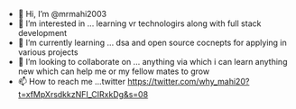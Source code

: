 - 👋 Hi, I’m @mrmahi2003
- 👀 I’m interested in ... learning vr technologirs along with full stack development 
- 🌱 I’m currently learning ... dsa and open source cocnepts for applying in various projects
- 💞️ I’m looking to collaborate on ... anything via which i can learn anything new which can help me or my fellow mates to grow  
- 📫 How to reach me ...twitter  https://twitter.com/why_mahi20?t=xfMpXrsdkkzNFI_CIRxkDg&s=08

<!---
mrmahi2003/mrmahi2003 is a ✨ special ✨ repository because its `README.md` (this file) appears on your GitHub profile.
You can click the Preview link to take a look at your changes.
--->
